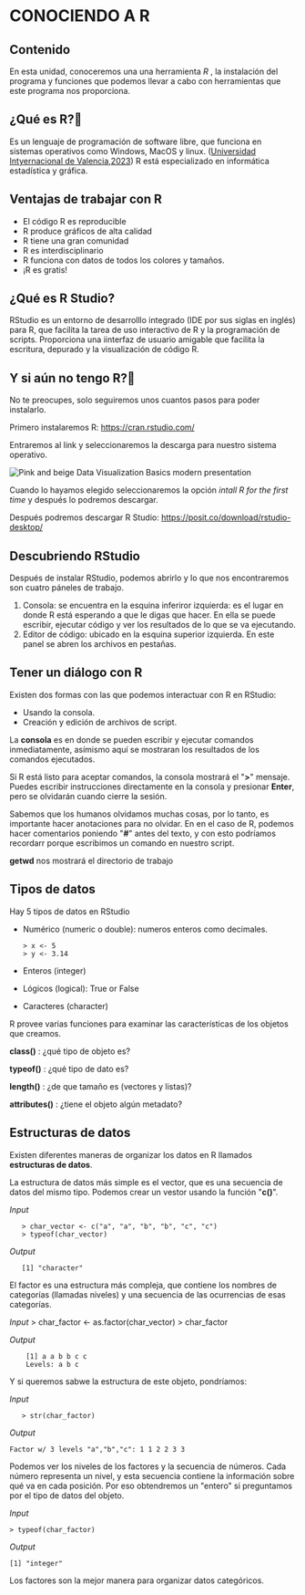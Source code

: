 # CONOCIENDO A R

## Contenido
En esta unidad, conoceremos una una herramienta *R* , la instalación del programa y funciones que podemos llevar a cabo con herramientas que este programa nos proporciona.

## ¿Qué es R?🤨
Es un lenguaje de programación de software libre, que funciona en sistemas operativos como Windows, MacOS y linux. ([Universidad Intyernacional de Valencia,2023](https://www.universidadviu.com/es/actualidad/nuestros-expertos/lenguaje-de-programacion-r-que-es-caracteristicas-e-importancia-en-el-big-data))
R está especializado en informática estadística y gráfica.

## Ventajas de trabajar con R
- El código R es reproducible
- R produce gráficos de alta calidad
- R tiene una gran comunidad
-  R es interdisciplinario
- R funciona con datos de todos los colores y tamaños.
- ¡R es gratis!

## ¿Qué es R Studio?

RStudio es un entorno de desarrolllo integrado (IDE por sus siglas en inglés) para R, que facilita la tarea de uso interactivo de R y la programación de scripts. Proporciona una iinterfaz de usuario amigable que facilita la escritura, depurado y la visualización de código R. 

## Y si aún no tengo R?🥲
No te preocupes, solo seguiremos unos cuantos pasos para poder instalarlo. 

Primero instalaremos R:
 https://cran.rstudio.com/

Entraremos al link y seleccionaremos la descarga para nuestro sistema operativo.

 ![Pink and beige Data Visualization Basics modern presentation](https://github.com/landalab0/IntroduccionBioinformaticaLinux/assets/160524982/fafc53fa-095f-4cee-8238-1073f1a77324)

Cuando lo hayamos elegido seleccionaremos la opción *intall R for the first time* y después lo podremos descargar.

Después podremos descargar R Studio:
https://posit.co/download/rstudio-desktop/

## Descubriendo RStudio

Después de instalar RStudio, podemos abrirlo y lo que nos encontraremos son cuatro páneles de trabajo.
1. Consola: se encuentra en la esquina inferiror izquierda: es el lugar en donde R está esperando a que le digas que hacer. En ella se puede escribir, ejecutar código y ver los resultados de lo que se va ejecutando.
2. Editor de código: ubicado en la esquina superior izquierda. En este panel se abren los archivos en pestañas.


## Tener un diálogo con R

Existen dos formas con las que podemos interactuar con R en RStudio:
- Usando la consola.
- Creación y edición de archivos de script.

La **consola** es en donde se pueden escribir y ejecutar comandos inmediatamente, asímismo aquí se mostraran los resultados de los comandos ejecutados.

Si R está listo para aceptar comandos, la consola mostrará el "**>**" mensaje. Puedes escribir instrucciones directamente en la consola y presionar **Enter**, pero se olvidarán cuando cierre la sesión. 

Sabemos que los humanos olvidamos muchas cosas, por lo tanto, es importante hacer anotaciones para no olvidar. En en el caso de R, podemos hacer comentarios poniendo  "**#**" antes del texto, y con esto podríamos recordarr porque escribimos un comando en nuestro script.


**getwd** nos mostrará el directorio de trabajo

## Tipos de datos

Hay 5 tipos de datos en RStudio
- Numérico (numeric o double): numeros enteros como decimales.

      > x <- 5
      > y <- 3.14

- Enteros (integer)
- Lógicos (logical): True or False
- Caracteres (character)


R provee varias funciones para examinar las características de los objetos que creamos.

**class()** : ¿qué tipo de objeto es?

**typeof()** : ¿qué tipo de dato es?

**length()** : ¿de que tamaño es (vectores y listas)?

**attributes()** : ¿tiene el objeto algún metadato?

## Estructuras de datos
Existen diferentes maneras de organizar los datos en R llamados **estructuras de datos**.

La estructura de datos más simple es el vector, que es una secuencia de datos del mismo tipo. Podemos crear un vestor usando la función "**c()**".

*Input*

       > char_vector <- c("a", "a", "b", "b", "c", "c")
       > typeof(char_vector)

*Output*

       [1] "character"

El factor es una estructura más compleja, que contiene los nombres de categorías (llamadas niveles) y una secuencia de las ocurrencias de esas categorías.

*Input*
       > char_factor <- as.factor(char_vector)
       > char_factor

*Output*

        [1] a a b b c c
        Levels: a b c
        
Y si queremos sabwe la estructura de este objeto, pondríamos:

*Input*

       > str(char_factor)

*Output*

    Factor w/ 3 levels "a","b","c": 1 1 2 2 3 3
    
Podemos ver los niveles de los factores y la secuencia de números. Cada número representa un  nivel, y esta secuencia contiene la información sobre qué va en cada posición. Por eso obtendremos un "entero" si preguntamos por el tipo de datos del objeto.

*Input*

    > typeof(char_factor)

*Output*

    [1] "integer"

Los factores son la mejor manera para organizar datos categóricos.





